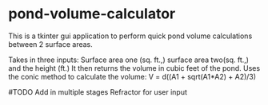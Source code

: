 # pond-volume-calculator

This is a tkinter gui application to perform quick pond volume calculations between 2 surface areas.

Takes in three inputs: Surface area one (sq. ft.,) surface area two(sq. ft.,) and the height (ft.) It then returns the volume in cubic feet of the pond. 
Uses the conic method to calculate the volume: V = d((A1 + sqrt(A1*A2) + A2)/3)

#TODO 
Add in multiple stages
Refractor for user input
